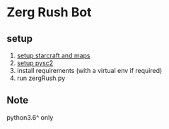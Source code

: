 # Zerg Rush Bot

## setup
1. [setup starcraft and maps](https://github.com/Blizzard/s2client-proto)
2. [setup pysc2](https://github.com/deepmind/pysc2)
3. install requirements (with a virtual env if required)
4. run zergRush.py 

## Note 
python3.6^ only